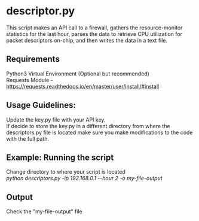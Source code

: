 # descriptor.py
This script makes an API call to a firewall, gathers the resource-monitor statistics for the last hour, parses the data to retrieve CPU utilization for packet descriptors on-chip, and then writes the data in a text file.

## Requirements
Python3
Virtual Environment (Optional but recommended)  
Requests Module - https://requests.readthedocs.io/en/master/user/install/#install  

## Usage Guidelines:
Update the key.py file with your API key.  
If decide to store the key.py in a different directory from where the descriptors.py file is located make sure you make modifications to the code with the full path.

## Example: Running the script
Change directory to where your script is located  
*python descriptors.py -ip 192.168.0.1 --hour 2 -o my-file-output*    

## Output
Check the "my-file-output" file

